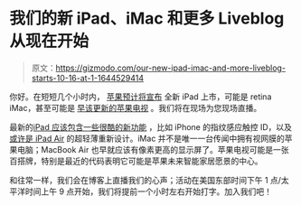 # 我们的新 iPad、iMac 和更多 Liveblog 从现在开始

> 原文：<https://gizmodo.com/our-new-ipad-imac-and-more-liveblog-starts-10-16-at-1-1644529414>

你好。在短短几个小时内， [苹果预计将宣布](http://gizmodo.com/apples-ipad-event-is-october-16th-its-been-way-too-lo-1643848953) 全新 iPad 上市，可能是 retina iMac，甚至可能是 [早该更新的苹果电视](http://gizmodo.com/the-apple-products-most-overdue-for-an-update-1643896648) 。我们将在现场为您现场直播。



最新的[iPad 应该包含一些很酷的新功能](http://gizmodo.com/report-apples-ipad-event-is-coming-on-october-16th-1642136595?rev=1412355995861) ，比如 iPhone 的指纹感应触控 ID，以及 [或许是 iPad Air](http://gizmodo.com/alleged-ipad-air-2-leak-shows-off-one-super-skinny-tabl-1643769374) 的超轻薄重新设计。iMac 并不是唯一一台传闻中拥有视网膜的苹果电脑；MacBook Air 也早就应该有像素更高的显示屏了。苹果电视可能是一张百搭牌，特别是最近的代码表明它可能是苹果未来智能家居愿景的中心。

和往常一样，我们会在博客上直播我们的心声；活动在美国东部时间下午 1 点/太平洋时间上午 9 点开始，我们将提前一个小时左右开始打字。加入我们吧！